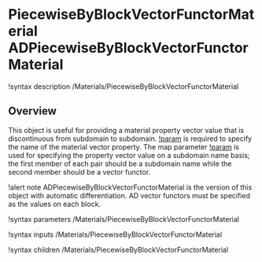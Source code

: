 # PiecewiseByBlockVectorFunctorMaterial ADPiecewiseByBlockVectorFunctorMaterial

!syntax description /Materials/PiecewiseByBlockVectorFunctorMaterial

## Overview

This object is useful for providing a material property vector value that is discontinuous from
subdomain to subdomain. [!param](/Materials/PiecewiseByBlockVectorFunctorMaterial/prop_name) is
required to specify the name of the material vector property. The map parameter
[!param](/Materials/PiecewiseByBlockVectorFunctorMaterial/subdomain_to_prop_value)
is used for specifying the property vector value on a subdomain name basis; the first member of each pair should
be a subdomain name while the second member should be a vector functor.

!alert note
ADPiecewiseByBlockVectorFunctorMaterial is the version of this object with automatic differentiation.
AD vector functors must be specified as the values on each block.

!syntax parameters /Materials/PiecewiseByBlockVectorFunctorMaterial

!syntax inputs /Materials/PiecewiseByBlockVectorFunctorMaterial

!syntax children /Materials/PiecewiseByBlockVectorFunctorMaterial
